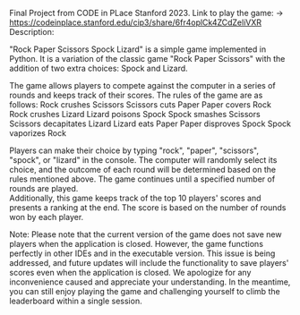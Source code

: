 Final Project from CODE in PLace Stanford 2023.
Link to play the game: -> https://codeinplace.stanford.edu/cip3/share/6fr4oplCk4ZCdZeliVXR
Description:

"Rock Paper Scissors Spock Lizard" is a simple game implemented in Python. 
It is a variation of the classic game "Rock Paper Scissors" with the addition of two extra choices: 
Spock and Lizard. 

The game allows players to compete against the computer in a series of rounds and keeps track of their scores.
The rules of the game are as follows:
Rock crushes Scissors
Scissors cuts Paper
Paper covers Rock
Rock crushes Lizard
Lizard poisons Spock
Spock smashes Scissors
Scissors decapitates Lizard
Lizard eats Paper 
Paper disproves Spock 
Spock vaporizes Rock 

Players can make their choice by typing "rock", "paper", "scissors", "spock", or "lizard" in the console. 
The computer will randomly select its choice, and the outcome of each round will be determined based on the rules mentioned above. 
The game continues until a specified number of rounds are played.  
Additionally, this game keeps track of the top 10 players' scores and presents a ranking at the end. 
The score is based on the number of rounds won by each player. 

Note: Please note that the current version of the game does not save new players when the application is closed. 
However, the game functions perfectly in other IDEs and in the executable version. 
This issue is being addressed, and future updates will include the functionality to save players' scores even 
when the application is closed. We apologize for any inconvenience caused and appreciate your understanding. 
In the meantime, you can still enjoy playing the game and challenging yourself to climb the leaderboard within a single session.
